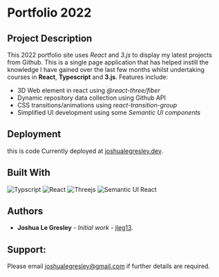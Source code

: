 # Portfolio 2022

## Project Description

This 2022 portfolio site uses *React* and *3.js* to display my latest projects from Github. This is a single page application that has helped instill the knowledge I have gained over the last few months whilst undertaking courses in **React**, **Typescript** and **3.js**. Features include:
  - 3D Web element in react using *@react-three/fiber*
  - Dynamic repository data collection using Github API
  - CSS transitions/animations using *react-transition-group*
  - Simplified UI development using some *Semantic UI components* 

## Deployment
  this is code
Currently deployed at [joshualegresley.dev](https://joshualegresley.dev).

## Built With

![Typscript](https://img.shields.io/badge/TypeScript-007ACC?style=for-the-badge&logo=typescript&logoColor=white)
![React](https://img.shields.io/badge/React-20232A?style=for-the-badge&logo=react&logoColor=61DAFB)
![Threejs](https://img.shields.io/badge/threejs-black?style=for-the-badge&logo=three.js&logoColor=white)
![Semantic UI React](https://img.shields.io/badge/Semantic%20UI%20React-%2335BDB2.svg?style=for-the-badge&logo=SemanticUIReact&logoColor=white)

## Authors

* **Joshua Le Gresley** - *Initial work* - [jleg13](https://https://github.com/jleg13).

## Support:
Please email joshualegresley@gmail.com if further details are required.
